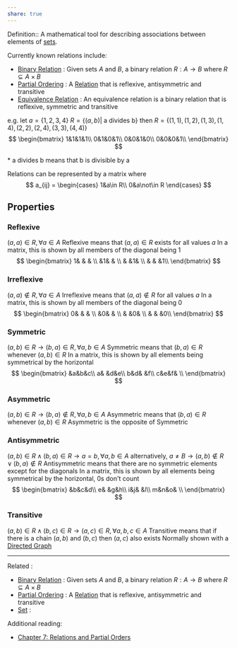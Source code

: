 ```yaml
---
share: true
---
```



Definition:: A mathematical tool for describing associations between elements of [sets](Set.md).

Currently known relations include:
- [Binary Relation](./Binary%20Relation.md) : Given sets $A$ and $B$, a binary relation $R:A\to B$ where $R \subseteq A \times B$
- [Partial Ordering](./Partial%20Ordering.md) : A [Relation](Relation.md) that is reflexive, antisymmetric and transitive
- [Equivalence Relation](./Equivalence%20Relation.md) : An equivalence relation is a binary relation that is reflexive, symmetric and transitive

e.g.
$\text{let } a = \{1, 2, 3, 4\}$
$R = \{(a, b)|\text{ a divides b}\}$
then $R = \{(1,1),(1,2),(1,3),(1,4),(2,2),(2,4),(3,3),(4,4)\}$
$$
\begin{bmatrix}
1&1&1&1\\
0&1&0&1\\
0&0&1&0\\
0&0&0&1\\
\end{bmatrix}
$$

\* $\text{a divides b}$ means that $\text{b}$ is divisible by $\text{a}$

Relations can be represented by a matrix where
$$
a_{ij} = \begin{cases}
1&a\in R\\
0&a\not\in R
\end{cases}
$$

## Properties
### Reflexive
$(a,a)\in R, \forall a\in A$
Reflexive means that $(a, a) \in R$ exists for all values $a$
In a matrix, this is shown by all members of the diagonal being $1$
$$
\begin{bmatrix}
1& & & \\
 &1& & \\
 & &1& \\
 & & &1\\
\end{bmatrix}
$$
### Irreflexive
$(a,a)\not\in R, \forall a\in A$
Irreflexive means that $(a, a) \not\in R$ for all values $a$
In a matrix, this is shown by all members of the diagonal being $0$
$$
\begin{bmatrix}
0& & & \\
 &0& & \\
 & &0& \\
 & & &0\\
\end{bmatrix}
$$

### Symmetric
$(a,b)\in R\to (b,a)\in R,\forall a,b\in A$
Symmetric means that $(b,a)\in R$ whenever $(a,b)\in R$
In a matrix, this is shown by all elements being symmetrical by the horizontal
$$
\begin{bmatrix}
 &a&b&c\\
a& &d&e\\
b&d& &f\\
c&e&f& \\
\end{bmatrix}
$$

### Asymmetric
$(a,b)\in R\to (b,a)\not\in R,\forall a,b\in A$
Asymmetric means that $(b,a)\in R$ whenever $(a,b)\in R$
Asymmetric is the opposite of Symmetric

### Antisymmetric
$(a,b)\in R\land (b,a)\in R \to a=b,\forall a,b\in A$
alternatively,
$a \not= B \to (a,b)\not\in R\lor (b,a)\not\in R$
Antisymmetric means that there are no symmetric elements except for the diagonals
In a matrix, this is shown by all elements being symmetrical by the horizontal, $0$s don't count
$$
\begin{bmatrix}
 &b&c&d\\
e& &g&h\\
i&j& &l\\
m&n&o& \\
\end{bmatrix}
$$

### Transitive
$(a,b)\in R \land (b,c)\in R \to (a,c)\in R,\forall a,b,c\in A$
Transitive means that if there is a chain $(a,b)$ and $(b,c)$ then $(a,c)$ also exists
Normally shown with a [Directed Graph](./Directed%20Graph.md)

---

Related :
- [Binary Relation](./Binary%20Relation.md) : Given sets $A$ and $B$, a binary relation $R:A\to B$ where $R \subseteq A \times B$
- [Partial Ordering](./Partial%20Ordering.md) : A [Relation](Relation.md) that is reflexive, antisymmetric and transitive
- [Set](Set.md) : 

Additional reading:
- [Chapter 7: Relations and Partial Orders](../../../Credenza/Chapter%207:%20Relations%20and%20Partial%20Orders.md)
